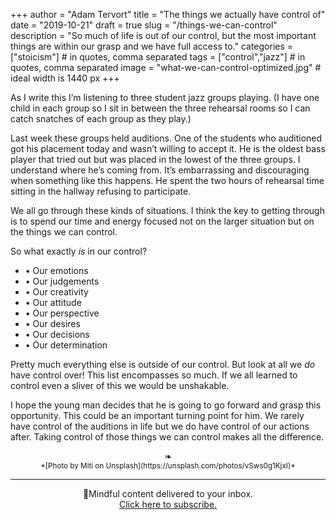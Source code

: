 +++
author = "Adam Tervort"
title = "The things we actually have control of"
date = "2019-10-21"
draft = true
slug = "/things-we-can-control"
description = "So much of life is out of our control, but the most important things are within our grasp and we have full access to."
categories = ["stoicism"] # in quotes, comma separated
tags = ["control","jazz"] # in quotes, comma separated
image = "what-we-can-control-optimized.jpg" # ideal width is 1440 px
+++

As I write this I’m listening to three student jazz groups playing. (I have one child in each group so I sit in between the three rehearsal rooms so I can catch snatches of each group as they play.) 

Last week these groups held auditions. One of the students who auditioned got his placement today and wasn’t willing to accept it. He is the oldest bass player that tried out but was placed in the lowest of the three groups. I understand where he’s coming from. It’s embarrassing and discouraging when something like this happens. He spent the two hours of rehearsal time sitting in the hallway refusing to participate.

We all go through these kinds of situations. I think the key to getting through is to spend our time and energy focused not on the larger situation but on the things we can control.

So what exactly *is* in our control?

- • Our emotions
- • Our judgements
- • Our creativity
- • Our attitude
- • Our perspective
- • Our desires
- • Our decisions
- • Our determination


Pretty much everything else is outside of our control. But look at all we *do* have control over! This list encompasses so much. If we all learned to control even a sliver of this we would be unshakable.

I hope the young man decides that he is going to go forward and grasp this opportunity. This could be an important turning point for him. We rarely have control of the auditions in life but we do have control of our actions after. Taking control of those things we can control makes all the difference.

<center>❧</center>
<center><small> *[Photo by Miti on Unsplash](https://unsplash.com/photos/vSws0g1KjxI)* </small>

---

📨Mindful content delivered to your inbox. <br>[Click here to subscribe.](https://mailchi.mp/269014a38d08/adamtervort)</center>